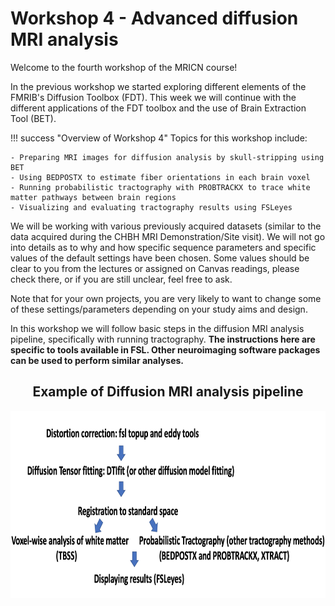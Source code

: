# Workshop 4 - Advanced diffusion MRI analysis

Welcome to the fourth workshop of the MRICN course! 

In the previous workshop we started exploring different elements of the FMRIB's Diffusion Toolbox (FDT).
This week we will continue with the different applications of the FDT toolbox and the use of Brain Extraction Tool (BET).

!!! success "Overview of Workshop 4"
    Topics for this workshop include:

    - Preparing MRI images for diffusion analysis by skull-stripping using BET
    - Using BEDPOSTX to estimate fiber orientations in each brain voxel
    - Running probabilistic tractography with PROBTRACKX to trace white matter pathways between brain regions
    - Visualizing and evaluating tractography results using FSLeyes

We will be working with various previously acquired datasets (similar to the data acquired during the CHBH MRI Demonstration/Site visit). 
We will not go into details as to why and how specific sequence parameters and specific values of the default settings have been chosen. 
Some values should be clear to you from the lectures or assigned on Canvas readings, please check there, or if you are still unclear, feel free to ask. 

Note that for your own projects, you are very likely to want to change some of these settings/parameters depending on your study aims and design. 

In this workshop we will follow basic steps in the diffusion MRI analysis pipeline, specifically with running tractography. 
<b>The instructions here are specific to tools available in FSL. Other neuroimaging software packages can be used to perform similar analyses.</b>


<h2><div align="center"><b>Example of Diffusion MRI analysis pipeline</b></div></h2>

<p align="center">
 <img src="../../assets/images/workshop4/intro/diffusion_mri_pipeline.png" alt="TBSS Pipeline" width="800" height="300">
</p>